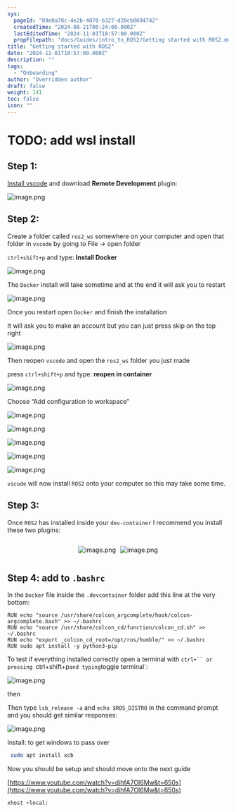 ```yaml
---
sys:
  pageId: "89e0a78c-4e2b-4070-b327-d28cb0694742"
  createdTime: "2024-08-21T00:24:00.000Z"
  lastEditedTime: "2024-11-01T18:57:00.000Z"
  propFilepath: "docs/Guides/intro_to_ROS2/Getting started with ROS2.md"
title: "Getting started with ROS2"
date: "2024-11-01T18:57:00.000Z"
description: ""
tags:
  - "Onboarding"
author: "Overridden author"
draft: false
weight: 141
toc: false
icon: ""
---
```


# TODO: add wsl install

## Step 1:

[Install vscode](https://code.visualstudio.com/download) and download **Remote Development** plugin:

![image.png](https://prod-files-secure.s3.us-west-2.amazonaws.com/d518164a-d88e-44d1-a4ee-3adb3bd8bce0/efb52993-1881-4a40-b95e-6f020334f022/image.png?X-Amz-Algorithm=AWS4-HMAC-SHA256&X-Amz-Content-Sha256=UNSIGNED-PAYLOAD&X-Amz-Credential=ASIAZI2LB466ZM5QN72F%2F20250325%2Fus-west-2%2Fs3%2Faws4_request&X-Amz-Date=20250325T200906Z&X-Amz-Expires=3600&X-Amz-Security-Token=IQoJb3JpZ2luX2VjELT%2F%2F%2F%2F%2F%2F%2F%2F%2F%2FwEaCXVzLXdlc3QtMiJIMEYCIQC4QfjaTccoI1leOyPerdlDHhZTzChnoT8cM6muEtSHCAIhALyElldYylJ9LXBUaXALTr92Pov3GRhh13XhWBjYAEOVKv8DCB0QABoMNjM3NDIzMTgzODA1IgytzHeJlhJhI2yElfwq3AP8gyZyI4B9IBzhrTvvwU6sgzvP44pc7Cs9bXD1DjjvOSxJEowrFNCFrGyXxZSiaOR8AiFTNR6piFgtJN8gCZJd%2BqcYgTloT3I6n481%2Fqzkr5aFGPiZwdFnHrKY%2FeGLkY7kJ10KvhW8y8eBaBaFPSBU6EzCLZuBq6Vl%2BNEGoCgnqmJMZYv2Uf2fMyDLsaYeFZqcdsyLYSuBIBHhIOqgnYojhmvElhZoXP%2FfHh86cjEdgjoZIoIpKxi39QZ3x1VLmJ1%2F53B99ZmudYm0K0EQY3SUOYS8MqZlGqPiPI0e0aawDWbnplp4oIpTelww7qLhxmBvU9DhvRSRYWGbp3pcZpqvDilKD6kyz7hfpsu1IRtTPeQcEtiDLJ8E4sX0CV4FqO%2FSmweCDscCj3JFZR5AWjCzXSDiIYyKZIi2Y%2B7e3LQzNhBB249pYXjrtTa6VWWip9ReiD9V6ZX7tJ8sokSqptT%2BP%2BQ3cHRmK0L1eyfIGKS1FidbXhNkn6zfux9UUIAQV4JTYwxXdyfwSKaUtVeipSIE0pnRphbGt%2B2kI%2B5IWz3zwXz2d8VMz%2FcGcaKLOI409mhSGwZdTuOhs4QFGXJlxcSFCf%2BXPzUXQw8ipL762mh1J63oPl6mUv%2Bma1%2FXujC0mIy%2FBjqkAS%2FSFYtj3LNiFNJ5qDNCxJ7vOEJYl5OXE8zQhxvdJEVmAiOEJygN%2BmgQjOIJShtONRNg05wU2n2EdkzaGae8Kxm%2FEZSDZR3Ki5yQon2fw8SFz0aSH7Nnec0k2XPg6ojSR80iiJNqg1OvNc3XPGFlWJgBeur44QyEJl%2F%2FmPGUb7TWdB2lqfSFDQbPfRIBnioZY3kxIr7SxeBCP68VgUDy1pQpa7ml&X-Amz-Signature=bdbdced4e43ddbc28926dad48eaf6b1be2affae2987f391882ba9d63bffe73c8&X-Amz-SignedHeaders=host&x-id=GetObject)

## Step 2:

Create a folder called `ros2_ws` somewhere on your computer and open that folder in `vscode` by going to File → open folder 

`ctrl+shift+p` and type: **Install Docker**

![image.png](https://prod-files-secure.s3.us-west-2.amazonaws.com/d518164a-d88e-44d1-a4ee-3adb3bd8bce0/2269dc0e-1cd5-47ff-bceb-c04ad9b2eab0/image.png?X-Amz-Algorithm=AWS4-HMAC-SHA256&X-Amz-Content-Sha256=UNSIGNED-PAYLOAD&X-Amz-Credential=ASIAZI2LB466ZM5QN72F%2F20250325%2Fus-west-2%2Fs3%2Faws4_request&X-Amz-Date=20250325T200906Z&X-Amz-Expires=3600&X-Amz-Security-Token=IQoJb3JpZ2luX2VjELT%2F%2F%2F%2F%2F%2F%2F%2F%2F%2FwEaCXVzLXdlc3QtMiJIMEYCIQC4QfjaTccoI1leOyPerdlDHhZTzChnoT8cM6muEtSHCAIhALyElldYylJ9LXBUaXALTr92Pov3GRhh13XhWBjYAEOVKv8DCB0QABoMNjM3NDIzMTgzODA1IgytzHeJlhJhI2yElfwq3AP8gyZyI4B9IBzhrTvvwU6sgzvP44pc7Cs9bXD1DjjvOSxJEowrFNCFrGyXxZSiaOR8AiFTNR6piFgtJN8gCZJd%2BqcYgTloT3I6n481%2Fqzkr5aFGPiZwdFnHrKY%2FeGLkY7kJ10KvhW8y8eBaBaFPSBU6EzCLZuBq6Vl%2BNEGoCgnqmJMZYv2Uf2fMyDLsaYeFZqcdsyLYSuBIBHhIOqgnYojhmvElhZoXP%2FfHh86cjEdgjoZIoIpKxi39QZ3x1VLmJ1%2F53B99ZmudYm0K0EQY3SUOYS8MqZlGqPiPI0e0aawDWbnplp4oIpTelww7qLhxmBvU9DhvRSRYWGbp3pcZpqvDilKD6kyz7hfpsu1IRtTPeQcEtiDLJ8E4sX0CV4FqO%2FSmweCDscCj3JFZR5AWjCzXSDiIYyKZIi2Y%2B7e3LQzNhBB249pYXjrtTa6VWWip9ReiD9V6ZX7tJ8sokSqptT%2BP%2BQ3cHRmK0L1eyfIGKS1FidbXhNkn6zfux9UUIAQV4JTYwxXdyfwSKaUtVeipSIE0pnRphbGt%2B2kI%2B5IWz3zwXz2d8VMz%2FcGcaKLOI409mhSGwZdTuOhs4QFGXJlxcSFCf%2BXPzUXQw8ipL762mh1J63oPl6mUv%2Bma1%2FXujC0mIy%2FBjqkAS%2FSFYtj3LNiFNJ5qDNCxJ7vOEJYl5OXE8zQhxvdJEVmAiOEJygN%2BmgQjOIJShtONRNg05wU2n2EdkzaGae8Kxm%2FEZSDZR3Ki5yQon2fw8SFz0aSH7Nnec0k2XPg6ojSR80iiJNqg1OvNc3XPGFlWJgBeur44QyEJl%2F%2FmPGUb7TWdB2lqfSFDQbPfRIBnioZY3kxIr7SxeBCP68VgUDy1pQpa7ml&X-Amz-Signature=3e6a3c710327d2a59aab52bae22559a17af3c0726ce1de7ab7507d51deb5a41b&X-Amz-SignedHeaders=host&x-id=GetObject)

The `Docker` install will take sometime and at the end it will ask you to restart

![image.png](https://prod-files-secure.s3.us-west-2.amazonaws.com/d518164a-d88e-44d1-a4ee-3adb3bd8bce0/ed233f78-be33-4b1f-b89c-9c346c0e961e/image.png?X-Amz-Algorithm=AWS4-HMAC-SHA256&X-Amz-Content-Sha256=UNSIGNED-PAYLOAD&X-Amz-Credential=ASIAZI2LB466ZM5QN72F%2F20250325%2Fus-west-2%2Fs3%2Faws4_request&X-Amz-Date=20250325T200906Z&X-Amz-Expires=3600&X-Amz-Security-Token=IQoJb3JpZ2luX2VjELT%2F%2F%2F%2F%2F%2F%2F%2F%2F%2FwEaCXVzLXdlc3QtMiJIMEYCIQC4QfjaTccoI1leOyPerdlDHhZTzChnoT8cM6muEtSHCAIhALyElldYylJ9LXBUaXALTr92Pov3GRhh13XhWBjYAEOVKv8DCB0QABoMNjM3NDIzMTgzODA1IgytzHeJlhJhI2yElfwq3AP8gyZyI4B9IBzhrTvvwU6sgzvP44pc7Cs9bXD1DjjvOSxJEowrFNCFrGyXxZSiaOR8AiFTNR6piFgtJN8gCZJd%2BqcYgTloT3I6n481%2Fqzkr5aFGPiZwdFnHrKY%2FeGLkY7kJ10KvhW8y8eBaBaFPSBU6EzCLZuBq6Vl%2BNEGoCgnqmJMZYv2Uf2fMyDLsaYeFZqcdsyLYSuBIBHhIOqgnYojhmvElhZoXP%2FfHh86cjEdgjoZIoIpKxi39QZ3x1VLmJ1%2F53B99ZmudYm0K0EQY3SUOYS8MqZlGqPiPI0e0aawDWbnplp4oIpTelww7qLhxmBvU9DhvRSRYWGbp3pcZpqvDilKD6kyz7hfpsu1IRtTPeQcEtiDLJ8E4sX0CV4FqO%2FSmweCDscCj3JFZR5AWjCzXSDiIYyKZIi2Y%2B7e3LQzNhBB249pYXjrtTa6VWWip9ReiD9V6ZX7tJ8sokSqptT%2BP%2BQ3cHRmK0L1eyfIGKS1FidbXhNkn6zfux9UUIAQV4JTYwxXdyfwSKaUtVeipSIE0pnRphbGt%2B2kI%2B5IWz3zwXz2d8VMz%2FcGcaKLOI409mhSGwZdTuOhs4QFGXJlxcSFCf%2BXPzUXQw8ipL762mh1J63oPl6mUv%2Bma1%2FXujC0mIy%2FBjqkAS%2FSFYtj3LNiFNJ5qDNCxJ7vOEJYl5OXE8zQhxvdJEVmAiOEJygN%2BmgQjOIJShtONRNg05wU2n2EdkzaGae8Kxm%2FEZSDZR3Ki5yQon2fw8SFz0aSH7Nnec0k2XPg6ojSR80iiJNqg1OvNc3XPGFlWJgBeur44QyEJl%2F%2FmPGUb7TWdB2lqfSFDQbPfRIBnioZY3kxIr7SxeBCP68VgUDy1pQpa7ml&X-Amz-Signature=f9610adfb3abc6294868fe95cd10b2a4d9c194891f524b93be41734f1f67fd03&X-Amz-SignedHeaders=host&x-id=GetObject)

Once you restart open `Docker` and finish the installation

It will ask you to make an account but you can just press skip on the top right

![image.png](https://prod-files-secure.s3.us-west-2.amazonaws.com/d518164a-d88e-44d1-a4ee-3adb3bd8bce0/21010ad9-1659-4fd9-9f59-9932a09b2a3d/image.png?X-Amz-Algorithm=AWS4-HMAC-SHA256&X-Amz-Content-Sha256=UNSIGNED-PAYLOAD&X-Amz-Credential=ASIAZI2LB466ZM5QN72F%2F20250325%2Fus-west-2%2Fs3%2Faws4_request&X-Amz-Date=20250325T200906Z&X-Amz-Expires=3600&X-Amz-Security-Token=IQoJb3JpZ2luX2VjELT%2F%2F%2F%2F%2F%2F%2F%2F%2F%2FwEaCXVzLXdlc3QtMiJIMEYCIQC4QfjaTccoI1leOyPerdlDHhZTzChnoT8cM6muEtSHCAIhALyElldYylJ9LXBUaXALTr92Pov3GRhh13XhWBjYAEOVKv8DCB0QABoMNjM3NDIzMTgzODA1IgytzHeJlhJhI2yElfwq3AP8gyZyI4B9IBzhrTvvwU6sgzvP44pc7Cs9bXD1DjjvOSxJEowrFNCFrGyXxZSiaOR8AiFTNR6piFgtJN8gCZJd%2BqcYgTloT3I6n481%2Fqzkr5aFGPiZwdFnHrKY%2FeGLkY7kJ10KvhW8y8eBaBaFPSBU6EzCLZuBq6Vl%2BNEGoCgnqmJMZYv2Uf2fMyDLsaYeFZqcdsyLYSuBIBHhIOqgnYojhmvElhZoXP%2FfHh86cjEdgjoZIoIpKxi39QZ3x1VLmJ1%2F53B99ZmudYm0K0EQY3SUOYS8MqZlGqPiPI0e0aawDWbnplp4oIpTelww7qLhxmBvU9DhvRSRYWGbp3pcZpqvDilKD6kyz7hfpsu1IRtTPeQcEtiDLJ8E4sX0CV4FqO%2FSmweCDscCj3JFZR5AWjCzXSDiIYyKZIi2Y%2B7e3LQzNhBB249pYXjrtTa6VWWip9ReiD9V6ZX7tJ8sokSqptT%2BP%2BQ3cHRmK0L1eyfIGKS1FidbXhNkn6zfux9UUIAQV4JTYwxXdyfwSKaUtVeipSIE0pnRphbGt%2B2kI%2B5IWz3zwXz2d8VMz%2FcGcaKLOI409mhSGwZdTuOhs4QFGXJlxcSFCf%2BXPzUXQw8ipL762mh1J63oPl6mUv%2Bma1%2FXujC0mIy%2FBjqkAS%2FSFYtj3LNiFNJ5qDNCxJ7vOEJYl5OXE8zQhxvdJEVmAiOEJygN%2BmgQjOIJShtONRNg05wU2n2EdkzaGae8Kxm%2FEZSDZR3Ki5yQon2fw8SFz0aSH7Nnec0k2XPg6ojSR80iiJNqg1OvNc3XPGFlWJgBeur44QyEJl%2F%2FmPGUb7TWdB2lqfSFDQbPfRIBnioZY3kxIr7SxeBCP68VgUDy1pQpa7ml&X-Amz-Signature=5876852beccec1c598621aeb95027c13e36a1414d0ee7fefd37fcaad6f744c71&X-Amz-SignedHeaders=host&x-id=GetObject)

Then reopen `vscode` and open the `ros2_ws` folder you just made

press `ctrl+shift+p` and type: **reopen in container**

![image.png](https://prod-files-secure.s3.us-west-2.amazonaws.com/d518164a-d88e-44d1-a4ee-3adb3bd8bce0/4e93b8c2-41ad-488c-8095-c74205196118/image.png?X-Amz-Algorithm=AWS4-HMAC-SHA256&X-Amz-Content-Sha256=UNSIGNED-PAYLOAD&X-Amz-Credential=ASIAZI2LB466ZM5QN72F%2F20250325%2Fus-west-2%2Fs3%2Faws4_request&X-Amz-Date=20250325T200906Z&X-Amz-Expires=3600&X-Amz-Security-Token=IQoJb3JpZ2luX2VjELT%2F%2F%2F%2F%2F%2F%2F%2F%2F%2FwEaCXVzLXdlc3QtMiJIMEYCIQC4QfjaTccoI1leOyPerdlDHhZTzChnoT8cM6muEtSHCAIhALyElldYylJ9LXBUaXALTr92Pov3GRhh13XhWBjYAEOVKv8DCB0QABoMNjM3NDIzMTgzODA1IgytzHeJlhJhI2yElfwq3AP8gyZyI4B9IBzhrTvvwU6sgzvP44pc7Cs9bXD1DjjvOSxJEowrFNCFrGyXxZSiaOR8AiFTNR6piFgtJN8gCZJd%2BqcYgTloT3I6n481%2Fqzkr5aFGPiZwdFnHrKY%2FeGLkY7kJ10KvhW8y8eBaBaFPSBU6EzCLZuBq6Vl%2BNEGoCgnqmJMZYv2Uf2fMyDLsaYeFZqcdsyLYSuBIBHhIOqgnYojhmvElhZoXP%2FfHh86cjEdgjoZIoIpKxi39QZ3x1VLmJ1%2F53B99ZmudYm0K0EQY3SUOYS8MqZlGqPiPI0e0aawDWbnplp4oIpTelww7qLhxmBvU9DhvRSRYWGbp3pcZpqvDilKD6kyz7hfpsu1IRtTPeQcEtiDLJ8E4sX0CV4FqO%2FSmweCDscCj3JFZR5AWjCzXSDiIYyKZIi2Y%2B7e3LQzNhBB249pYXjrtTa6VWWip9ReiD9V6ZX7tJ8sokSqptT%2BP%2BQ3cHRmK0L1eyfIGKS1FidbXhNkn6zfux9UUIAQV4JTYwxXdyfwSKaUtVeipSIE0pnRphbGt%2B2kI%2B5IWz3zwXz2d8VMz%2FcGcaKLOI409mhSGwZdTuOhs4QFGXJlxcSFCf%2BXPzUXQw8ipL762mh1J63oPl6mUv%2Bma1%2FXujC0mIy%2FBjqkAS%2FSFYtj3LNiFNJ5qDNCxJ7vOEJYl5OXE8zQhxvdJEVmAiOEJygN%2BmgQjOIJShtONRNg05wU2n2EdkzaGae8Kxm%2FEZSDZR3Ki5yQon2fw8SFz0aSH7Nnec0k2XPg6ojSR80iiJNqg1OvNc3XPGFlWJgBeur44QyEJl%2F%2FmPGUb7TWdB2lqfSFDQbPfRIBnioZY3kxIr7SxeBCP68VgUDy1pQpa7ml&X-Amz-Signature=a460a6edae5e4147806048bc7986d7e1964e30cd59b230f01a747ab18048376d&X-Amz-SignedHeaders=host&x-id=GetObject)

Choose “Add configuration to workspace”

![image.png](https://prod-files-secure.s3.us-west-2.amazonaws.com/d518164a-d88e-44d1-a4ee-3adb3bd8bce0/9560b282-5060-4989-ba37-97e7b2c22476/image.png?X-Amz-Algorithm=AWS4-HMAC-SHA256&X-Amz-Content-Sha256=UNSIGNED-PAYLOAD&X-Amz-Credential=ASIAZI2LB466ZM5QN72F%2F20250325%2Fus-west-2%2Fs3%2Faws4_request&X-Amz-Date=20250325T200906Z&X-Amz-Expires=3600&X-Amz-Security-Token=IQoJb3JpZ2luX2VjELT%2F%2F%2F%2F%2F%2F%2F%2F%2F%2FwEaCXVzLXdlc3QtMiJIMEYCIQC4QfjaTccoI1leOyPerdlDHhZTzChnoT8cM6muEtSHCAIhALyElldYylJ9LXBUaXALTr92Pov3GRhh13XhWBjYAEOVKv8DCB0QABoMNjM3NDIzMTgzODA1IgytzHeJlhJhI2yElfwq3AP8gyZyI4B9IBzhrTvvwU6sgzvP44pc7Cs9bXD1DjjvOSxJEowrFNCFrGyXxZSiaOR8AiFTNR6piFgtJN8gCZJd%2BqcYgTloT3I6n481%2Fqzkr5aFGPiZwdFnHrKY%2FeGLkY7kJ10KvhW8y8eBaBaFPSBU6EzCLZuBq6Vl%2BNEGoCgnqmJMZYv2Uf2fMyDLsaYeFZqcdsyLYSuBIBHhIOqgnYojhmvElhZoXP%2FfHh86cjEdgjoZIoIpKxi39QZ3x1VLmJ1%2F53B99ZmudYm0K0EQY3SUOYS8MqZlGqPiPI0e0aawDWbnplp4oIpTelww7qLhxmBvU9DhvRSRYWGbp3pcZpqvDilKD6kyz7hfpsu1IRtTPeQcEtiDLJ8E4sX0CV4FqO%2FSmweCDscCj3JFZR5AWjCzXSDiIYyKZIi2Y%2B7e3LQzNhBB249pYXjrtTa6VWWip9ReiD9V6ZX7tJ8sokSqptT%2BP%2BQ3cHRmK0L1eyfIGKS1FidbXhNkn6zfux9UUIAQV4JTYwxXdyfwSKaUtVeipSIE0pnRphbGt%2B2kI%2B5IWz3zwXz2d8VMz%2FcGcaKLOI409mhSGwZdTuOhs4QFGXJlxcSFCf%2BXPzUXQw8ipL762mh1J63oPl6mUv%2Bma1%2FXujC0mIy%2FBjqkAS%2FSFYtj3LNiFNJ5qDNCxJ7vOEJYl5OXE8zQhxvdJEVmAiOEJygN%2BmgQjOIJShtONRNg05wU2n2EdkzaGae8Kxm%2FEZSDZR3Ki5yQon2fw8SFz0aSH7Nnec0k2XPg6ojSR80iiJNqg1OvNc3XPGFlWJgBeur44QyEJl%2F%2FmPGUb7TWdB2lqfSFDQbPfRIBnioZY3kxIr7SxeBCP68VgUDy1pQpa7ml&X-Amz-Signature=ca656872d4751242bf539e5974ff87737201d367216c7db0e151108db76d344b&X-Amz-SignedHeaders=host&x-id=GetObject)

![image.png](https://prod-files-secure.s3.us-west-2.amazonaws.com/d518164a-d88e-44d1-a4ee-3adb3bd8bce0/2ee63f81-886b-48e8-a553-dc6e5eac99e4/image.png?X-Amz-Algorithm=AWS4-HMAC-SHA256&X-Amz-Content-Sha256=UNSIGNED-PAYLOAD&X-Amz-Credential=ASIAZI2LB466ZM5QN72F%2F20250325%2Fus-west-2%2Fs3%2Faws4_request&X-Amz-Date=20250325T200906Z&X-Amz-Expires=3600&X-Amz-Security-Token=IQoJb3JpZ2luX2VjELT%2F%2F%2F%2F%2F%2F%2F%2F%2F%2FwEaCXVzLXdlc3QtMiJIMEYCIQC4QfjaTccoI1leOyPerdlDHhZTzChnoT8cM6muEtSHCAIhALyElldYylJ9LXBUaXALTr92Pov3GRhh13XhWBjYAEOVKv8DCB0QABoMNjM3NDIzMTgzODA1IgytzHeJlhJhI2yElfwq3AP8gyZyI4B9IBzhrTvvwU6sgzvP44pc7Cs9bXD1DjjvOSxJEowrFNCFrGyXxZSiaOR8AiFTNR6piFgtJN8gCZJd%2BqcYgTloT3I6n481%2Fqzkr5aFGPiZwdFnHrKY%2FeGLkY7kJ10KvhW8y8eBaBaFPSBU6EzCLZuBq6Vl%2BNEGoCgnqmJMZYv2Uf2fMyDLsaYeFZqcdsyLYSuBIBHhIOqgnYojhmvElhZoXP%2FfHh86cjEdgjoZIoIpKxi39QZ3x1VLmJ1%2F53B99ZmudYm0K0EQY3SUOYS8MqZlGqPiPI0e0aawDWbnplp4oIpTelww7qLhxmBvU9DhvRSRYWGbp3pcZpqvDilKD6kyz7hfpsu1IRtTPeQcEtiDLJ8E4sX0CV4FqO%2FSmweCDscCj3JFZR5AWjCzXSDiIYyKZIi2Y%2B7e3LQzNhBB249pYXjrtTa6VWWip9ReiD9V6ZX7tJ8sokSqptT%2BP%2BQ3cHRmK0L1eyfIGKS1FidbXhNkn6zfux9UUIAQV4JTYwxXdyfwSKaUtVeipSIE0pnRphbGt%2B2kI%2B5IWz3zwXz2d8VMz%2FcGcaKLOI409mhSGwZdTuOhs4QFGXJlxcSFCf%2BXPzUXQw8ipL762mh1J63oPl6mUv%2Bma1%2FXujC0mIy%2FBjqkAS%2FSFYtj3LNiFNJ5qDNCxJ7vOEJYl5OXE8zQhxvdJEVmAiOEJygN%2BmgQjOIJShtONRNg05wU2n2EdkzaGae8Kxm%2FEZSDZR3Ki5yQon2fw8SFz0aSH7Nnec0k2XPg6ojSR80iiJNqg1OvNc3XPGFlWJgBeur44QyEJl%2F%2FmPGUb7TWdB2lqfSFDQbPfRIBnioZY3kxIr7SxeBCP68VgUDy1pQpa7ml&X-Amz-Signature=ca3f3c45ff602402d9beee1c37b6bb279c98ba9d9633addc2681d71626c58c16&X-Amz-SignedHeaders=host&x-id=GetObject)

![image.png](https://prod-files-secure.s3.us-west-2.amazonaws.com/d518164a-d88e-44d1-a4ee-3adb3bd8bce0/ae1580b2-b048-407e-aed9-b584224a7a04/image.png?X-Amz-Algorithm=AWS4-HMAC-SHA256&X-Amz-Content-Sha256=UNSIGNED-PAYLOAD&X-Amz-Credential=ASIAZI2LB466ZM5QN72F%2F20250325%2Fus-west-2%2Fs3%2Faws4_request&X-Amz-Date=20250325T200906Z&X-Amz-Expires=3600&X-Amz-Security-Token=IQoJb3JpZ2luX2VjELT%2F%2F%2F%2F%2F%2F%2F%2F%2F%2FwEaCXVzLXdlc3QtMiJIMEYCIQC4QfjaTccoI1leOyPerdlDHhZTzChnoT8cM6muEtSHCAIhALyElldYylJ9LXBUaXALTr92Pov3GRhh13XhWBjYAEOVKv8DCB0QABoMNjM3NDIzMTgzODA1IgytzHeJlhJhI2yElfwq3AP8gyZyI4B9IBzhrTvvwU6sgzvP44pc7Cs9bXD1DjjvOSxJEowrFNCFrGyXxZSiaOR8AiFTNR6piFgtJN8gCZJd%2BqcYgTloT3I6n481%2Fqzkr5aFGPiZwdFnHrKY%2FeGLkY7kJ10KvhW8y8eBaBaFPSBU6EzCLZuBq6Vl%2BNEGoCgnqmJMZYv2Uf2fMyDLsaYeFZqcdsyLYSuBIBHhIOqgnYojhmvElhZoXP%2FfHh86cjEdgjoZIoIpKxi39QZ3x1VLmJ1%2F53B99ZmudYm0K0EQY3SUOYS8MqZlGqPiPI0e0aawDWbnplp4oIpTelww7qLhxmBvU9DhvRSRYWGbp3pcZpqvDilKD6kyz7hfpsu1IRtTPeQcEtiDLJ8E4sX0CV4FqO%2FSmweCDscCj3JFZR5AWjCzXSDiIYyKZIi2Y%2B7e3LQzNhBB249pYXjrtTa6VWWip9ReiD9V6ZX7tJ8sokSqptT%2BP%2BQ3cHRmK0L1eyfIGKS1FidbXhNkn6zfux9UUIAQV4JTYwxXdyfwSKaUtVeipSIE0pnRphbGt%2B2kI%2B5IWz3zwXz2d8VMz%2FcGcaKLOI409mhSGwZdTuOhs4QFGXJlxcSFCf%2BXPzUXQw8ipL762mh1J63oPl6mUv%2Bma1%2FXujC0mIy%2FBjqkAS%2FSFYtj3LNiFNJ5qDNCxJ7vOEJYl5OXE8zQhxvdJEVmAiOEJygN%2BmgQjOIJShtONRNg05wU2n2EdkzaGae8Kxm%2FEZSDZR3Ki5yQon2fw8SFz0aSH7Nnec0k2XPg6ojSR80iiJNqg1OvNc3XPGFlWJgBeur44QyEJl%2F%2FmPGUb7TWdB2lqfSFDQbPfRIBnioZY3kxIr7SxeBCP68VgUDy1pQpa7ml&X-Amz-Signature=7e5f3676ff06e1d445dee60ded4129c68101b23ee36152fa2db3842683445822&X-Amz-SignedHeaders=host&x-id=GetObject)

![image.png](https://prod-files-secure.s3.us-west-2.amazonaws.com/d518164a-d88e-44d1-a4ee-3adb3bd8bce0/53255b28-f75e-430f-b9e3-c0ac8577e42b/image.png?X-Amz-Algorithm=AWS4-HMAC-SHA256&X-Amz-Content-Sha256=UNSIGNED-PAYLOAD&X-Amz-Credential=ASIAZI2LB466ZM5QN72F%2F20250325%2Fus-west-2%2Fs3%2Faws4_request&X-Amz-Date=20250325T200906Z&X-Amz-Expires=3600&X-Amz-Security-Token=IQoJb3JpZ2luX2VjELT%2F%2F%2F%2F%2F%2F%2F%2F%2F%2FwEaCXVzLXdlc3QtMiJIMEYCIQC4QfjaTccoI1leOyPerdlDHhZTzChnoT8cM6muEtSHCAIhALyElldYylJ9LXBUaXALTr92Pov3GRhh13XhWBjYAEOVKv8DCB0QABoMNjM3NDIzMTgzODA1IgytzHeJlhJhI2yElfwq3AP8gyZyI4B9IBzhrTvvwU6sgzvP44pc7Cs9bXD1DjjvOSxJEowrFNCFrGyXxZSiaOR8AiFTNR6piFgtJN8gCZJd%2BqcYgTloT3I6n481%2Fqzkr5aFGPiZwdFnHrKY%2FeGLkY7kJ10KvhW8y8eBaBaFPSBU6EzCLZuBq6Vl%2BNEGoCgnqmJMZYv2Uf2fMyDLsaYeFZqcdsyLYSuBIBHhIOqgnYojhmvElhZoXP%2FfHh86cjEdgjoZIoIpKxi39QZ3x1VLmJ1%2F53B99ZmudYm0K0EQY3SUOYS8MqZlGqPiPI0e0aawDWbnplp4oIpTelww7qLhxmBvU9DhvRSRYWGbp3pcZpqvDilKD6kyz7hfpsu1IRtTPeQcEtiDLJ8E4sX0CV4FqO%2FSmweCDscCj3JFZR5AWjCzXSDiIYyKZIi2Y%2B7e3LQzNhBB249pYXjrtTa6VWWip9ReiD9V6ZX7tJ8sokSqptT%2BP%2BQ3cHRmK0L1eyfIGKS1FidbXhNkn6zfux9UUIAQV4JTYwxXdyfwSKaUtVeipSIE0pnRphbGt%2B2kI%2B5IWz3zwXz2d8VMz%2FcGcaKLOI409mhSGwZdTuOhs4QFGXJlxcSFCf%2BXPzUXQw8ipL762mh1J63oPl6mUv%2Bma1%2FXujC0mIy%2FBjqkAS%2FSFYtj3LNiFNJ5qDNCxJ7vOEJYl5OXE8zQhxvdJEVmAiOEJygN%2BmgQjOIJShtONRNg05wU2n2EdkzaGae8Kxm%2FEZSDZR3Ki5yQon2fw8SFz0aSH7Nnec0k2XPg6ojSR80iiJNqg1OvNc3XPGFlWJgBeur44QyEJl%2F%2FmPGUb7TWdB2lqfSFDQbPfRIBnioZY3kxIr7SxeBCP68VgUDy1pQpa7ml&X-Amz-Signature=0d12e5ecaf28068ffad0f1816422d7da946825d21468927c6653941a3909375a&X-Amz-SignedHeaders=host&x-id=GetObject)

![image.png](https://prod-files-secure.s3.us-west-2.amazonaws.com/d518164a-d88e-44d1-a4ee-3adb3bd8bce0/7c562767-5af9-4ffb-97d1-327bcdf4ee00/image.png?X-Amz-Algorithm=AWS4-HMAC-SHA256&X-Amz-Content-Sha256=UNSIGNED-PAYLOAD&X-Amz-Credential=ASIAZI2LB466ZM5QN72F%2F20250325%2Fus-west-2%2Fs3%2Faws4_request&X-Amz-Date=20250325T200906Z&X-Amz-Expires=3600&X-Amz-Security-Token=IQoJb3JpZ2luX2VjELT%2F%2F%2F%2F%2F%2F%2F%2F%2F%2FwEaCXVzLXdlc3QtMiJIMEYCIQC4QfjaTccoI1leOyPerdlDHhZTzChnoT8cM6muEtSHCAIhALyElldYylJ9LXBUaXALTr92Pov3GRhh13XhWBjYAEOVKv8DCB0QABoMNjM3NDIzMTgzODA1IgytzHeJlhJhI2yElfwq3AP8gyZyI4B9IBzhrTvvwU6sgzvP44pc7Cs9bXD1DjjvOSxJEowrFNCFrGyXxZSiaOR8AiFTNR6piFgtJN8gCZJd%2BqcYgTloT3I6n481%2Fqzkr5aFGPiZwdFnHrKY%2FeGLkY7kJ10KvhW8y8eBaBaFPSBU6EzCLZuBq6Vl%2BNEGoCgnqmJMZYv2Uf2fMyDLsaYeFZqcdsyLYSuBIBHhIOqgnYojhmvElhZoXP%2FfHh86cjEdgjoZIoIpKxi39QZ3x1VLmJ1%2F53B99ZmudYm0K0EQY3SUOYS8MqZlGqPiPI0e0aawDWbnplp4oIpTelww7qLhxmBvU9DhvRSRYWGbp3pcZpqvDilKD6kyz7hfpsu1IRtTPeQcEtiDLJ8E4sX0CV4FqO%2FSmweCDscCj3JFZR5AWjCzXSDiIYyKZIi2Y%2B7e3LQzNhBB249pYXjrtTa6VWWip9ReiD9V6ZX7tJ8sokSqptT%2BP%2BQ3cHRmK0L1eyfIGKS1FidbXhNkn6zfux9UUIAQV4JTYwxXdyfwSKaUtVeipSIE0pnRphbGt%2B2kI%2B5IWz3zwXz2d8VMz%2FcGcaKLOI409mhSGwZdTuOhs4QFGXJlxcSFCf%2BXPzUXQw8ipL762mh1J63oPl6mUv%2Bma1%2FXujC0mIy%2FBjqkAS%2FSFYtj3LNiFNJ5qDNCxJ7vOEJYl5OXE8zQhxvdJEVmAiOEJygN%2BmgQjOIJShtONRNg05wU2n2EdkzaGae8Kxm%2FEZSDZR3Ki5yQon2fw8SFz0aSH7Nnec0k2XPg6ojSR80iiJNqg1OvNc3XPGFlWJgBeur44QyEJl%2F%2FmPGUb7TWdB2lqfSFDQbPfRIBnioZY3kxIr7SxeBCP68VgUDy1pQpa7ml&X-Amz-Signature=dff3bdef923b2f5982378ed342486f926f82daa7f41a59bd99965d9a9d8a3005&X-Amz-SignedHeaders=host&x-id=GetObject)

`vscode` will now install `ROS2` onto your computer so this may take some time.

## Step 3:

Once `ROS2` has installed inside your `dev-container` I recommend you install these two plugins:

<div style="display: flex;flex-direction: row; column-gap:10px; max-width: 630px;justify-content: center;">
<div>

![image.png](https://prod-files-secure.s3.us-west-2.amazonaws.com/d518164a-d88e-44d1-a4ee-3adb3bd8bce0/3fc3d550-5a54-4ba1-ba6b-faa01cdb7369/image.png?X-Amz-Algorithm=AWS4-HMAC-SHA256&X-Amz-Content-Sha256=UNSIGNED-PAYLOAD&X-Amz-Credential=ASIAZI2LB466RT6KQ5WF%2F20250325%2Fus-west-2%2Fs3%2Faws4_request&X-Amz-Date=20250325T200910Z&X-Amz-Expires=3600&X-Amz-Security-Token=IQoJb3JpZ2luX2VjELT%2F%2F%2F%2F%2F%2F%2F%2F%2F%2FwEaCXVzLXdlc3QtMiJHMEUCIErTn%2FiX6qTaB6Y4EwRwN7%2FhPYw7woNmwA6wUrzicJunAiEA%2F6%2BnKkrOytXFu%2B8ooA2%2Bh1bPcOfte0CWMnyEhWqZpXsq%2FwMIHRAAGgw2Mzc0MjMxODM4MDUiDCwERe9rVXLxa9zI%2BircA2qDVeYLjJ8Nsk5C9gaQHYJGwNdyUy0gwZ67M6kwO5r5RTHOmEESR9mqwevP3LRcluycR8tbR2FnfoM7bGnO0C691gruFe7sU01EzpzkDma9m40usaymXXPyrKAR6EdgHftqu3UXtcSEv5s6FOSi1YlLnZ8P1lmE%2FSbu8enF7hO96pltuNRg8winihvKMti92PpE7hrLAjc623k15QfWZOYLNHDfMNlf4mZ1GNqjOi4k8saHCBPn010zKo9G9rvPtZQHmPMYrBbGQ6pFqSwXEa5MQnmjlEUkk7rgEnzRx4c4Tfi0nzNMTmqHg5MjfZHJKsTjBAvMdJPwuqv2D7tZhfLUbvNzfMIwxVyxr7s682EmS%2BUrE9t5iY2Z94TRoe7JPMYJ%2FNX4FVazGhzH04Bu4mvyarjmpCAKuIB6TT68fNlsWtz0d%2Fy1ytr2IxZC%2BwSq%2FEOtLWyL%2FGIaITQb3iig4kY9l9CRp%2FnSrq8EBRw2mQjEZSjMKVNb65UQa3K4ZQdrYXKpHKs%2FV8lE5DWv5NErtXbr8GkqIVxJryN9aGvrxEbT6lx0JyGhj%2B7KnjonXIN3U5givjVGXyzn1VXapXvLydLhdsmlyAbmGETlqcwACTvQxBMW9AHpXVi2s%2F8oMKuYjL8GOqUB3pwgzIyrufG9DOTbXeBNHIpShzogk6VbVq0iB1%2BSr%2Fkz8QfLz8CZ9XALchvdCBLMMXcJodIx3PCjOUKn3aEbqPZIJRkkS8aQtsa1Lm1dmPZj27K9zunTrp%2BWjw3BrgH6gKPkDtS83MzTOMDWX69VyhClINRwFoihYpREFaMXMd%2BADeAbZwqHbepSEkru%2Fa97MOMZnaKjfIC5%2B%2FXt99mtXHkT1sKW&X-Amz-Signature=902ec67e821af08c763714db318009c1a7cc5de2c9409e720aed13702c04125e&X-Amz-SignedHeaders=host&x-id=GetObject)

</div>
<div>

![image.png](https://prod-files-secure.s3.us-west-2.amazonaws.com/d518164a-d88e-44d1-a4ee-3adb3bd8bce0/d994cc66-13c2-4093-a5a3-f84cf4601a82/image.png?X-Amz-Algorithm=AWS4-HMAC-SHA256&X-Amz-Content-Sha256=UNSIGNED-PAYLOAD&X-Amz-Credential=ASIAZI2LB466Y6IEZEBC%2F20250325%2Fus-west-2%2Fs3%2Faws4_request&X-Amz-Date=20250325T200910Z&X-Amz-Expires=3600&X-Amz-Security-Token=IQoJb3JpZ2luX2VjELT%2F%2F%2F%2F%2F%2F%2F%2F%2F%2FwEaCXVzLXdlc3QtMiJIMEYCIQDa%2BEYP9OfUoydM5tILNMzaZsDGr6adiTM8R%2FTrLozMbwIhANdDvW0sz%2FLv1%2FgrSi01oXxEE%2F3tpGo9Bxo9F2rQwFUiKv8DCB0QABoMNjM3NDIzMTgzODA1IgwA6Hwdps4gaiKbuFEq3ANw7bXn%2FTi5DP5BSyR9mqkvOI5o2ykcWAP6haec4ctR5KfGgeY9%2BEqfG8okrxm6N5xUUKqwZSHcwE%2B2qoqlS59%2BGPccGjw3PwPLE8OAobr2GRvvJAzupWZCsl8OXuJfZvoVoWfcN8D5HwmGlJRDu39FATPrSUtVksGayFiyVPKj2W5fyi1Zi20rtPa5ht4zj%2FeuPUuxO6lbIIp1RBR9F5CmUSp7Thr7kAzrkQKuUY06MY0B1b6PYIjiVdcEF%2FhMWjAShWtcpSIjsVr9YCM0nwdk8jbSnLulU0HPHdo25P75o%2FOWaywj84ATHfZdUUvJr6eQkxIfBafrFrCqhs5VSnEjP0CXnYI4ciC0MZDD19W5q5qgOO%2B09LIYavbmd4amDhouTl0WlKaUqOaM9QbF5%2FDZdD%2BNUBejy3%2FyH5YdCcmyBOM63ek2UeEoYLBDRUQbq%2FGSTTvpgJyB7jNxr8%2FCYnut3a8nOjKHszHhsD5f69xiRg39aUOOAzChz%2FrHAuYG1OCjh49kj7KUNFTWcZwzrvV7oNP%2ByVwS%2BrMv56Rb%2FyveQDI2ZylFnfD0YczpHOqrHnmW10HIxe8J7ZwJk9YlqHCfsj%2FH6ACMd8cDgw6r6yzSb%2BVS7KAvn%2FQ%2BdGX%2FmTDIl4y%2FBjqkAY7ErSr0A50ViMf3qdR0Tw1rBmTPnlUme2vsXSDpAUSa%2FYjJL0JojEVfcc9dLu%2Bksu344K2pEleA7QKjF9neZ%2B9T7XhPSDBC9J%2FK0tePNKnGQJ0TgsgbIKWtHz%2Fm9hCzgkqJmsu5QvbghyiQjURfAfoLHmziZbp5mTSdef7tjMVohBqz0cxVwFyXtYl8IV%2BtjYI5CknKxFZUPnxECWBlDgbzGq%2FB&X-Amz-Signature=5308d73ee120bfb70ae6f10f1b33be1821ba44c9a3369f54a555b1bbd1fedd9b&X-Amz-SignedHeaders=host&x-id=GetObject)

</div>
</div>

## Step 4: add to `.bashrc`

In the `Docker` file inside the `.devcontainer` folder add this line at the very bottom: 

```docker
RUN echo "source /usr/share/colcon_argcomplete/hook/colcon-argcomplete.bash" >> ~/.bashrc
RUN echo "source /usr/share/colcon_cd/function/colcon_cd.sh" >> ~/.bashrc
RUN echo "export _colcon_cd_root=/opt/ros/humble/" >> ~/.bashrc
RUN sudo apt install -y python3-pip 
```

To test if everything installed correctly open a terminal with `ctrl+`` or pressing `ctrl+shift+p` and typing `toggle terminal`:

![image.png](https://prod-files-secure.s3.us-west-2.amazonaws.com/d518164a-d88e-44d1-a4ee-3adb3bd8bce0/6a4943d8-b04e-4c02-9a58-775f3384d1a5/image.png?X-Amz-Algorithm=AWS4-HMAC-SHA256&X-Amz-Content-Sha256=UNSIGNED-PAYLOAD&X-Amz-Credential=ASIAZI2LB466ZM5QN72F%2F20250325%2Fus-west-2%2Fs3%2Faws4_request&X-Amz-Date=20250325T200906Z&X-Amz-Expires=3600&X-Amz-Security-Token=IQoJb3JpZ2luX2VjELT%2F%2F%2F%2F%2F%2F%2F%2F%2F%2FwEaCXVzLXdlc3QtMiJIMEYCIQC4QfjaTccoI1leOyPerdlDHhZTzChnoT8cM6muEtSHCAIhALyElldYylJ9LXBUaXALTr92Pov3GRhh13XhWBjYAEOVKv8DCB0QABoMNjM3NDIzMTgzODA1IgytzHeJlhJhI2yElfwq3AP8gyZyI4B9IBzhrTvvwU6sgzvP44pc7Cs9bXD1DjjvOSxJEowrFNCFrGyXxZSiaOR8AiFTNR6piFgtJN8gCZJd%2BqcYgTloT3I6n481%2Fqzkr5aFGPiZwdFnHrKY%2FeGLkY7kJ10KvhW8y8eBaBaFPSBU6EzCLZuBq6Vl%2BNEGoCgnqmJMZYv2Uf2fMyDLsaYeFZqcdsyLYSuBIBHhIOqgnYojhmvElhZoXP%2FfHh86cjEdgjoZIoIpKxi39QZ3x1VLmJ1%2F53B99ZmudYm0K0EQY3SUOYS8MqZlGqPiPI0e0aawDWbnplp4oIpTelww7qLhxmBvU9DhvRSRYWGbp3pcZpqvDilKD6kyz7hfpsu1IRtTPeQcEtiDLJ8E4sX0CV4FqO%2FSmweCDscCj3JFZR5AWjCzXSDiIYyKZIi2Y%2B7e3LQzNhBB249pYXjrtTa6VWWip9ReiD9V6ZX7tJ8sokSqptT%2BP%2BQ3cHRmK0L1eyfIGKS1FidbXhNkn6zfux9UUIAQV4JTYwxXdyfwSKaUtVeipSIE0pnRphbGt%2B2kI%2B5IWz3zwXz2d8VMz%2FcGcaKLOI409mhSGwZdTuOhs4QFGXJlxcSFCf%2BXPzUXQw8ipL762mh1J63oPl6mUv%2Bma1%2FXujC0mIy%2FBjqkAS%2FSFYtj3LNiFNJ5qDNCxJ7vOEJYl5OXE8zQhxvdJEVmAiOEJygN%2BmgQjOIJShtONRNg05wU2n2EdkzaGae8Kxm%2FEZSDZR3Ki5yQon2fw8SFz0aSH7Nnec0k2XPg6ojSR80iiJNqg1OvNc3XPGFlWJgBeur44QyEJl%2F%2FmPGUb7TWdB2lqfSFDQbPfRIBnioZY3kxIr7SxeBCP68VgUDy1pQpa7ml&X-Amz-Signature=1825e46b773c674b91bb6e670ea89ac9d3675a30e31e1129c593741c58b5d08f&X-Amz-SignedHeaders=host&x-id=GetObject)

then 

Then type `lsb_release -a` and `echo $ROS_DISTRO` in the command prompt and you should get similar responses:

![image.png](https://prod-files-secure.s3.us-west-2.amazonaws.com/d518164a-d88e-44d1-a4ee-3adb3bd8bce0/3e635dec-a805-4e85-8b9e-d000e5b71a4e/image.png?X-Amz-Algorithm=AWS4-HMAC-SHA256&X-Amz-Content-Sha256=UNSIGNED-PAYLOAD&X-Amz-Credential=ASIAZI2LB466ZM5QN72F%2F20250325%2Fus-west-2%2Fs3%2Faws4_request&X-Amz-Date=20250325T200906Z&X-Amz-Expires=3600&X-Amz-Security-Token=IQoJb3JpZ2luX2VjELT%2F%2F%2F%2F%2F%2F%2F%2F%2F%2FwEaCXVzLXdlc3QtMiJIMEYCIQC4QfjaTccoI1leOyPerdlDHhZTzChnoT8cM6muEtSHCAIhALyElldYylJ9LXBUaXALTr92Pov3GRhh13XhWBjYAEOVKv8DCB0QABoMNjM3NDIzMTgzODA1IgytzHeJlhJhI2yElfwq3AP8gyZyI4B9IBzhrTvvwU6sgzvP44pc7Cs9bXD1DjjvOSxJEowrFNCFrGyXxZSiaOR8AiFTNR6piFgtJN8gCZJd%2BqcYgTloT3I6n481%2Fqzkr5aFGPiZwdFnHrKY%2FeGLkY7kJ10KvhW8y8eBaBaFPSBU6EzCLZuBq6Vl%2BNEGoCgnqmJMZYv2Uf2fMyDLsaYeFZqcdsyLYSuBIBHhIOqgnYojhmvElhZoXP%2FfHh86cjEdgjoZIoIpKxi39QZ3x1VLmJ1%2F53B99ZmudYm0K0EQY3SUOYS8MqZlGqPiPI0e0aawDWbnplp4oIpTelww7qLhxmBvU9DhvRSRYWGbp3pcZpqvDilKD6kyz7hfpsu1IRtTPeQcEtiDLJ8E4sX0CV4FqO%2FSmweCDscCj3JFZR5AWjCzXSDiIYyKZIi2Y%2B7e3LQzNhBB249pYXjrtTa6VWWip9ReiD9V6ZX7tJ8sokSqptT%2BP%2BQ3cHRmK0L1eyfIGKS1FidbXhNkn6zfux9UUIAQV4JTYwxXdyfwSKaUtVeipSIE0pnRphbGt%2B2kI%2B5IWz3zwXz2d8VMz%2FcGcaKLOI409mhSGwZdTuOhs4QFGXJlxcSFCf%2BXPzUXQw8ipL762mh1J63oPl6mUv%2Bma1%2FXujC0mIy%2FBjqkAS%2FSFYtj3LNiFNJ5qDNCxJ7vOEJYl5OXE8zQhxvdJEVmAiOEJygN%2BmgQjOIJShtONRNg05wU2n2EdkzaGae8Kxm%2FEZSDZR3Ki5yQon2fw8SFz0aSH7Nnec0k2XPg6ojSR80iiJNqg1OvNc3XPGFlWJgBeur44QyEJl%2F%2FmPGUb7TWdB2lqfSFDQbPfRIBnioZY3kxIr7SxeBCP68VgUDy1pQpa7ml&X-Amz-Signature=e88c42b6adffc210bcf2156733f979ed061be9a24986110b0b1e922d5294f795&X-Amz-SignedHeaders=host&x-id=GetObject)

Install:  to get windows to pass over

```bash
 sudo apt install xcb
```

Now you should be setup and should move onto the next guide 

[https://www.youtube.com/watch?v=dihfA7Ol6Mw&t=650s](https://www.youtube.com/watch?v=dihfA7Ol6Mw&t=650s)

```python
xhost +local:
```

